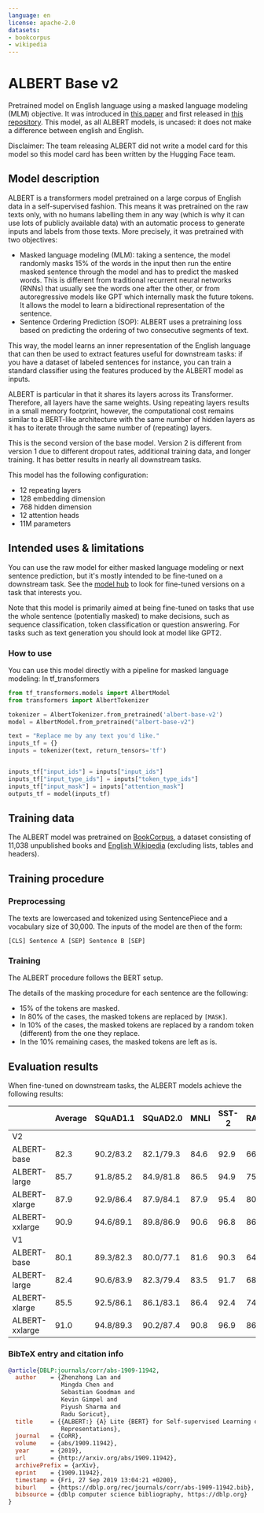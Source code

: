```yaml
---
language: en
license: apache-2.0
datasets:
- bookcorpus
- wikipedia
---
```


# ALBERT Base v2

Pretrained model on English language using a masked language modeling (MLM) objective. It was introduced in
[this paper](https://arxiv.org/abs/1909.11942) and first released in
[this repository](https://github.com/google-research/albert). This model, as all ALBERT models, is uncased: it does not make a difference
between english and English.

Disclaimer: The team releasing ALBERT did not write a model card for this model so this model card has been written by
the Hugging Face team.

## Model description

ALBERT is a transformers model pretrained on a large corpus of English data in a self-supervised fashion. This means it
was pretrained on the raw texts only, with no humans labelling them in any way (which is why it can use lots of
publicly available data) with an automatic process to generate inputs and labels from those texts. More precisely, it
was pretrained with two objectives:

- Masked language modeling (MLM): taking a sentence, the model randomly masks 15% of the words in the input then run
  the entire masked sentence through the model and has to predict the masked words. This is different from traditional
  recurrent neural networks (RNNs) that usually see the words one after the other, or from autoregressive models like
  GPT which internally mask the future tokens. It allows the model to learn a bidirectional representation of the
  sentence.
- Sentence Ordering Prediction (SOP): ALBERT uses a pretraining loss based on predicting the ordering of two consecutive segments of text.

This way, the model learns an inner representation of the English language that can then be used to extract features
useful for downstream tasks: if you have a dataset of labeled sentences for instance, you can train a standard
classifier using the features produced by the ALBERT model as inputs.

ALBERT is particular in that it shares its layers across its Transformer. Therefore, all layers have the same weights. Using repeating layers results in a small memory footprint, however, the computational cost remains similar to a BERT-like architecture with the same number of hidden layers as it has to iterate through the same number of (repeating) layers.

This is the second version of the base model. Version 2 is different from version 1 due to different dropout rates, additional training data, and longer training. It has better results in nearly all downstream tasks.

This model has the following configuration:

- 12 repeating layers
- 128 embedding dimension
- 768 hidden dimension
- 12 attention heads
- 11M parameters

## Intended uses & limitations

You can use the raw model for either masked language modeling or next sentence prediction, but it's mostly intended to
be fine-tuned on a downstream task. See the [model hub](https://huggingface.co/models?filter=albert) to look for
fine-tuned versions on a task that interests you.

Note that this model is primarily aimed at being fine-tuned on tasks that use the whole sentence (potentially masked)
to make decisions, such as sequence classification, token classification or question answering. For tasks such as text
generation you should look at model like GPT2.

### How to use

You can use this model directly with a pipeline for masked language modeling:
In tf_transformers

```python
from tf_transformers.models import AlbertModel
from transformers import AlbertTokenizer

tokenizer = AlbertTokenizer.from_pretrained('albert-base-v2')
model = AlbertModel.from_pretrained("albert-base-v2")

text = "Replace me by any text you'd like."
inputs_tf = {}
inputs = tokenizer(text, return_tensors='tf')


inputs_tf["input_ids"] = inputs["input_ids"]
inputs_tf["input_type_ids"] = inputs["token_type_ids"]
inputs_tf["input_mask"] = inputs["attention_mask"]
outputs_tf = model(inputs_tf)
```



## Training data

The ALBERT model was pretrained on [BookCorpus](https://yknzhu.wixsite.com/mbweb), a dataset consisting of 11,038
unpublished books and [English Wikipedia](https://en.wikipedia.org/wiki/English_Wikipedia) (excluding lists, tables and
headers).

## Training procedure

### Preprocessing

The texts are lowercased and tokenized using SentencePiece and a vocabulary size of 30,000. The inputs of the model are
then of the form:

```
[CLS] Sentence A [SEP] Sentence B [SEP]
```

### Training

The ALBERT procedure follows the BERT setup.

The details of the masking procedure for each sentence are the following:
- 15% of the tokens are masked.
- In 80% of the cases, the masked tokens are replaced by `[MASK]`.
- In 10% of the cases, the masked tokens are replaced by a random token (different) from the one they replace.
- In the 10% remaining cases, the masked tokens are left as is.

## Evaluation results

When fine-tuned on downstream tasks, the ALBERT models achieve the following results:

|                | Average  | SQuAD1.1 | SQuAD2.0 | MNLI     | SST-2    | RACE     |
|----------------|----------|----------|----------|----------|----------|----------|
|V2              |
|ALBERT-base     |82.3      |90.2/83.2 |82.1/79.3 |84.6      |92.9      |66.8      |
|ALBERT-large    |85.7      |91.8/85.2 |84.9/81.8 |86.5      |94.9      |75.2      |
|ALBERT-xlarge   |87.9      |92.9/86.4 |87.9/84.1 |87.9      |95.4      |80.7      |
|ALBERT-xxlarge  |90.9      |94.6/89.1 |89.8/86.9 |90.6      |96.8      |86.8      |
|V1              |
|ALBERT-base     |80.1      |89.3/82.3 | 80.0/77.1|81.6      |90.3      | 64.0     |
|ALBERT-large    |82.4      |90.6/83.9 | 82.3/79.4|83.5      |91.7      | 68.5     |
|ALBERT-xlarge   |85.5      |92.5/86.1 | 86.1/83.1|86.4      |92.4      | 74.8     |
|ALBERT-xxlarge  |91.0      |94.8/89.3 | 90.2/87.4|90.8      |96.9      | 86.5     |


### BibTeX entry and citation info

```bibtex
@article{DBLP:journals/corr/abs-1909-11942,
  author    = {Zhenzhong Lan and
               Mingda Chen and
               Sebastian Goodman and
               Kevin Gimpel and
               Piyush Sharma and
               Radu Soricut},
  title     = {{ALBERT:} {A} Lite {BERT} for Self-supervised Learning of Language
               Representations},
  journal   = {CoRR},
  volume    = {abs/1909.11942},
  year      = {2019},
  url       = {http://arxiv.org/abs/1909.11942},
  archivePrefix = {arXiv},
  eprint    = {1909.11942},
  timestamp = {Fri, 27 Sep 2019 13:04:21 +0200},
  biburl    = {https://dblp.org/rec/journals/corr/abs-1909-11942.bib},
  bibsource = {dblp computer science bibliography, https://dblp.org}
}
```